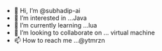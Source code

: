 - 👋 Hi, I’m @subhadip-ai
- 👀 I’m interested in ...Java
- 🌱 I’m currently learning ...lua
- 💞️ I’m looking to collaborate on ... virtual machine
- 📫 How to reach me ...@ytmrzn

<!---
subhadip-ai/subhadip-ai is a ✨ special ✨ repository because its `README.md` (this file) appears on your GitHub profile.
You can click the Preview link to take a look at your changes.
--->
